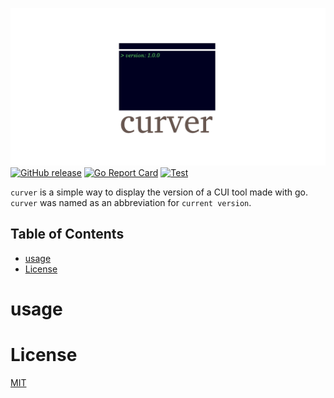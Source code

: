 ![logo](logo.png)
[![GitHub release](https://img.shields.io/github/release/harakeishi/curver.svg)](https://github.com/harakeishi/curver/releases) [![Go Report Card](https://goreportcard.com/badge/github.com/harakeishi/curver)](https://goreportcard.com/report/github.com/harakeishi/curver) [![Test](https://github.com/harakeishi/curver/actions/workflows/test.yml/badge.svg)](https://github.com/harakeishi/curver/actions/workflows/test.yml)

`curver` is a simple way to display the version of a CUI tool made with go.
`curver` was named as an abbreviation for `current version`.

## Table of Contents
- [usage](#usage)
- [License](#license)

# usage

# License
[MIT](LICENSE)

